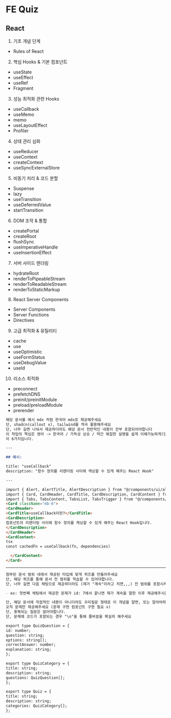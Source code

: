 # FE Quiz

## React

1. 기초 개념 단계

- Rules of React

2. 핵심 Hooks & 기본 컴포넌트

- useState
- useEffect
- useRef
- Fragment

3. 성능 최적화 관련 Hooks

- useCallback
- useMemo
- memo
- useLayoutEffect
- Profiler

4. 상태 관리 심화

- useReducer
- useContext
- createContext
- useSyncExternalStore

5. 비동기 처리 & 코드 분할

- Suspense
- lazy
- useTransition
- useDeferredValue
- startTransition

6. DOM 조작 & 통합

- createPortal
- createRoot
- flushSync
- useImperativeHandle
- useInsertionEffect

7. 서버 사이드 렌더링

- hydrateRoot
- renderToPipeableStream
- renderToReadableStream
- renderToStaticMarkup

8. React Server Components

- Server Components
- Server Functions
- Directives

9. 고급 최적화 & 유틸리티

- cache
- use
- useOptimistic
- useFormStatus
- useDebugValue
- useId

10. 리소스 최적화

- preconnect
- prefetchDNS
- preinit/preinitModule
- preload/preloadModule
- prerender

```md
해당 문서를 예시 mdx 처럼 한국어 mdx로 제공해주세요
단, shadcn(callout x), tailwind를 적극 활용해주세요
단, 너무 길면 나눠서 제공하더라도 해당 문서 전반적인 내용이 전부 포함되어야합니다
이 작업의 핵심은 영어 -> 한국어 / 가독성 상승 / 약간 복잡한 설명을 쉽게 이해가능하게(단 원래 내용에서 벗어나 틀린 내용이 되면 안됨) / 너무 길면 채팅 하나가 아닌 여러개로 제공하더라도 전체 내용을 전부 포함해야함 / 밑 예시 포멧이어야함 / 배경색이나 텍스트 컬러 지양, 만약 꼭 필요하면 다크모드 고려해서 설정
이 6가지입니다.

---

## 예시:

title: "useCallback"
description: "함수 정의를 리렌더링 사이에 캐싱할 수 있게 해주는 React Hook"

---

import { Alert, AlertTitle, AlertDescription } from "@/components/ui/alert"
import { Card, CardHeader, CardTitle, CardDescription, CardContent } from "@/components/ui/card"
import { Tabs, TabsContent, TabsList, TabsTrigger } from "@/components/ui/tabs"
<Card className="mb-6">
<CardHeader>
<CardTitle>useCallback이란?</CardTitle>
<CardDescription>
컴포넌트의 리렌더링 사이에 함수 정의를 캐싱할 수 있게 해주는 React Hook입니다.
</CardDescription>
</CardHeader>
<CardContent>
tsx
const cachedFn = useCallback(fn, dependencies)

  </CardContent>
</Card>
```

---

```md
첨부된 문서 범위 내에서 제공된 타입에 맞게 퀴즈를 만들어주세요
단, 해당 퀴즈를 통해 문서 전 범위를 학습할 수 있어야합니다.
단, 너무 길면 다음 채팅으로 제공하더라도 (제가 "계속"이라고 치면,,,) 전 범위를 포함시켜주세요, 다만 채팅을 나누더라도 결국 하나의 파일이니 id는 이어져야합니다

- ex: 첫번째 채팅에서 제공한 문제가 id: 7에서 끝나면 제가 계속을 말한 이후 제공해주시는 채팅의 문제는 id 8부터 시작해야합니다

단, 해당 문서에 직접적인 내용이 아니더라도 꼬리질문 형태로 이 개념을 알면, 또는 알아야하면 알아야하는 개념 문제도 포함해주세요
오직 문제만 제공해주세요 (문제 구현 컴포넌트 구현 필요 x)
단, 중복되는 질문은 없어야합니다.
단, 문제에 코드가 포함되는 경우 "\n"을 통해 줄바꿈을 확실히 해주세요

export type QuizQuestion = {
id: number;
question: string;
options: string[];
correctAnswer: number;
explanation: string;
};

export type QuizCategory = {
title: string;
description: string;
questions: QuizQuestion[];
};

export type Quiz = {
title: string;
description: string;
categories: QuizCategory[];
};
```
